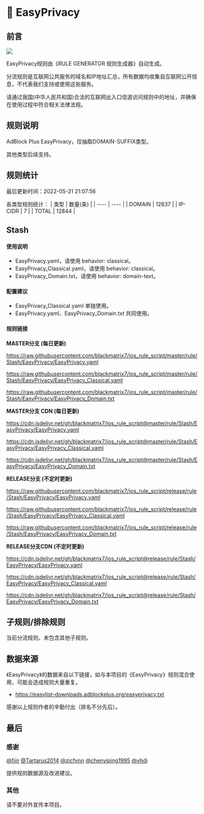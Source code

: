 # 🧸 EasyPrivacy

## 前言

![](https://shields.io/badge/-移除重复规则-ff69b4) 

EasyPrivacy规则由《RULE GENERATOR 规则生成器》自动生成。

分流规则是互联网公共服务的域名和IP地址汇总，所有数据均收集自互联网公开信息，不代表我们支持或使用这些服务。

请通过我国(中华人民共和国)合法的互联网出入口信道访问规则中的地址，并确保在使用过程中符合相关法律法规。

## 规则说明
AdBlock Plus EasyPrivacy，仅抽取DOMAIN-SUFFIX类型。

其他类型后续支持。

## 规则统计

最后更新时间：2022-05-21 21:07:56

各类型规则统计：
| 类型 | 数量(条)  | 
| ---- | ----  |
| DOMAIN | 12837  | 
| IP-CIDR | 7  | 
| TOTAL | 12844  | 


## Stash 

#### 使用说明
- EasyPrivacy.yaml，请使用 behavior: classical。
- EasyPrivacy_Classical.yaml，请使用 behavior: classical。
- EasyPrivacy_Domain.txt，请使用 behavior: domain-text。

#### 配置建议
- EasyPrivacy_Classical.yaml 单独使用。
- EasyPrivacy.yaml、EasyPrivacy_Domain.txt 共同使用。

#### 规则链接
**MASTER分支 (每日更新)**

https://raw.githubusercontent.com/blackmatrix7/ios_rule_script/master/rule/Stash/EasyPrivacy/EasyPrivacy.yaml

https://raw.githubusercontent.com/blackmatrix7/ios_rule_script/master/rule/Stash/EasyPrivacy/EasyPrivacy_Classical.yaml

https://raw.githubusercontent.com/blackmatrix7/ios_rule_script/master/rule/Stash/EasyPrivacy/EasyPrivacy_Domain.txt

**MASTER分支 CDN (每日更新)**

https://cdn.jsdelivr.net/gh/blackmatrix7/ios_rule_script@master/rule/Stash/EasyPrivacy/EasyPrivacy.yaml

https://cdn.jsdelivr.net/gh/blackmatrix7/ios_rule_script@master/rule/Stash/EasyPrivacy/EasyPrivacy_Classical.yaml

https://cdn.jsdelivr.net/gh/blackmatrix7/ios_rule_script@master/rule/Stash/EasyPrivacy/EasyPrivacy_Domain.txt

**RELEASE分支 (不定时更新)**

https://raw.githubusercontent.com/blackmatrix7/ios_rule_script/release/rule/Stash/EasyPrivacy/EasyPrivacy.yaml

https://raw.githubusercontent.com/blackmatrix7/ios_rule_script/release/rule/Stash/EasyPrivacy/EasyPrivacy_Classical.yaml

https://raw.githubusercontent.com/blackmatrix7/ios_rule_script/release/rule/Stash/EasyPrivacy/EasyPrivacy_Domain.txt

**RELEASE分支CDN (不定时更新)**

https://cdn.jsdelivr.net/gh/blackmatrix7/ios_rule_script@release/rule/Stash/EasyPrivacy/EasyPrivacy.yaml

https://cdn.jsdelivr.net/gh/blackmatrix7/ios_rule_script@release/rule/Stash/EasyPrivacy/EasyPrivacy_Classical.yaml

https://cdn.jsdelivr.net/gh/blackmatrix7/ios_rule_script@release/rule/Stash/EasyPrivacy/EasyPrivacy_Domain.txt

## 子规则/排除规则


当前分流规则，未包含其他子规则。

## 数据来源

《EasyPrivacy》的数据来自以下链接，如与本项目的《EasyPrivacy》规则混合使用，可能会造成规则大量重复。

- https://easylist-downloads.adblockplus.org/easyprivacy.txt


感谢以上规则作者的辛勤付出（排名不分先后）。

## 最后

### 感谢

[@fiiir](https://github.com/fiiir) [@Tartarus2014](https://github.com/Tartarus2014) [@zjcfynn](https://github.com/zjcfynn) [@chenyiping1995](https://github.com/chenyiping1995) [@vhdj](https://github.com/vhdj)

提供规则数据源及改进建议。

### 其他

请不要对外宣传本项目。